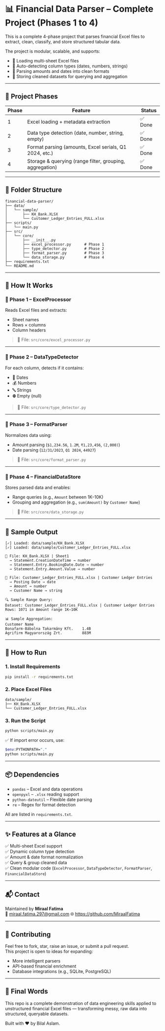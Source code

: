 # 📊 Financial Data Parser – Complete Project (Phases 1 to 4)

This is a complete 4-phase project that parses financial Excel files to extract, clean, classify, and store structured tabular data.

The project is modular, scalable, and supports:
- 📁 Loading multi-sheet Excel files  
- 🧠 Auto-detecting column types (dates, numbers, strings)  
- 🔎 Parsing amounts and dates into clean formats  
- 💾 Storing cleaned datasets for querying and aggregation

---

## 🚦 Project Phases

| Phase | Feature                                                  | Status |
|-------|----------------------------------------------------------|--------|
| 1     | Excel loading + metadata extraction                      | ✅ Done |
| 2     | Data type detection (date, number, string, empty)        | ✅ Done |
| 3     | Format parsing (amounts, Excel serials, Q1 2024, etc.)   | ✅ Done |
| 4     | Storage & querying (range filter, grouping, aggregation) | ✅ Done |

---

## 📁 Folder Structure

```
financial-data-parser/
├── data/
│   └── sample/
│       ├── KH_Bank.XLSX
│       └── Customer_Ledger_Entries_FULL.xlsx
├── scripts/
│   └── main.py
├── src/
│   └── core/
│       ├── __init__.py
│       ├── excel_processor.py      # Phase 1
│       ├── type_detector.py        # Phase 2
│       ├── format_parser.py        # Phase 3
│       └── data_storage.py         # Phase 4
├── requirements.txt
└── README.md
```

---

## 🧠 How It Works

### 🔹 Phase 1 – ExcelProcessor

Reads Excel files and extracts:
- Sheet names
- Rows × columns
- Column headers

> 📄 File: `src/core/excel_processor.py`

---

### 🔹 Phase 2 – DataTypeDetector

For each column, detects if it contains:
- 📅 Dates
- 💰 Numbers
- 🔤 Strings
- ⛔ Empty (null)

> 📄 File: `src/core/type_detector.py`

---

### 🔹 Phase 3 – FormatParser

Normalizes data using:
- Amount parsing (`$1,234.56`, `1.2M`, `₹1,23,456`, `(2,000)`)
- Date parsing (`12/31/2023`, `Q1 2024`, `44927`)

> 📄 File: `src/core/format_parser.py`

---

### 🔹 Phase 4 – FinancialDataStore

Stores parsed data and enables:
- Range queries (e.g., `Amount` between 1K–10K)
- Grouping and aggregation (e.g., `sum(Amount)` by `Customer Name`)

> 📄 File: `src/core/data_storage.py`

---

## 🧪 Sample Output

```
[✓] Loaded: data/sample/KH_Bank.XLSX
[✓] Loaded: data/sample/Customer_Ledger_Entries_FULL.xlsx

📄 File: KH_Bank.XLSX | Sheet1
  → Statement.CreationDateTime → number
  → Statement.Entry.BookingDate.Date → number
  → Statement.Entry.Amount.Value → number

📄 File: Customer_Ledger_Entries_FULL.xlsx | Customer Ledger Entries
  → Posting Date → date
  → Amount → number
  → Customer Name → string

🔍 Sample Range Query:
Dataset: Customer_Ledger_Entries_FULL.xlsx | Customer Ledger Entries
Rows: 1071 in Amount range 1K–10K

📊 Sample Aggregation:
Customer Name
Bonafarm-Bábolna Takarmány Kft.    1.4B
Agrifirm Magyarország Zrt.         883M
```

---

## 🚀 How to Run

### 1. Install Requirements

```bash
pip install -r requirements.txt
```

### 2. Place Excel Files

```
data/sample/
├── KH_Bank.XLSX
└── Customer_Ledger_Entries_FULL.xlsx
```

### 3. Run the Script

```bash
python scripts/main.py
```

✅ If import error occurs, use:

```bash
$env:PYTHONPATH="."
python scripts/main.py
```

---

## 📦 Dependencies

- `pandas` – Excel and data operations
- `openpyxl` – `.xlsx` reading support
- `python-dateutil` – Flexible date parsing
- `re` – Regex for format detection

All are listed in `requirements.txt`.

---

## ✨ Features at a Glance

✅ Multi-sheet Excel support  
✅ Dynamic column type detection  
✅ Amount & date format normalization  
✅ Query & group cleaned data  
✅ Clean modular code (`ExcelProcessor`, `DataTypeDetector`, `FormatParser`, `FinancialDataStore`)

---

## 📬 Contact

Maintained by **Miraal Fatima**  
📧 miraal.fatima.297@gmail.com
🌐 https://github.com/MiraalFatima

---

## 🤝 Contributing

Feel free to fork, star, raise an issue, or submit a pull request.  
This project is open to ideas for expanding:
- More intelligent parsers
- API-based financial enrichment
- Database integrations (e.g., SQLite, PostgreSQL)

---

## 🏁 Final Words

This repo is a complete demonstration of data engineering skills applied to unstructured financial Excel files — transforming messy, raw data into structured, queryable datasets.

Built with ❤️ by Bilal Aslam.
